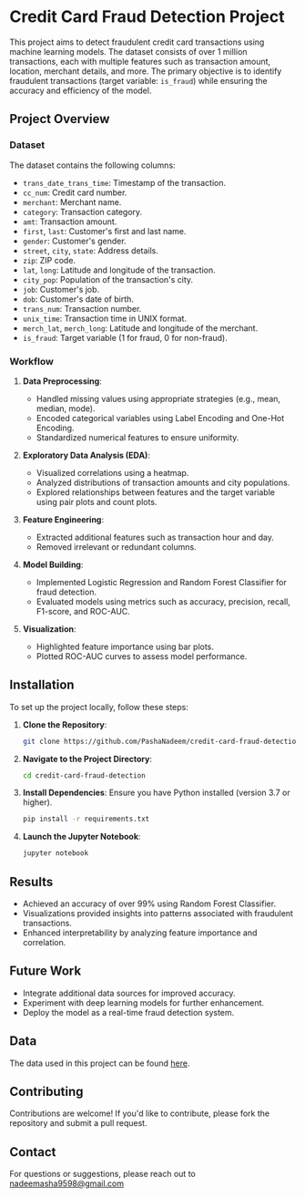 # Credit Card Fraud Detection Project

This project aims to detect fraudulent credit card transactions using machine learning models. The dataset consists of over 1 million transactions, each with multiple features such as transaction amount, location, merchant details, and more. The primary objective is to identify fraudulent transactions (target variable: `is_fraud`) while ensuring the accuracy and efficiency of the model.

## Project Overview

### Dataset
The dataset contains the following columns:
- `trans_date_trans_time`: Timestamp of the transaction.
- `cc_num`: Credit card number.
- `merchant`: Merchant name.
- `category`: Transaction category.
- `amt`: Transaction amount.
- `first`, `last`: Customer's first and last name.
- `gender`: Customer's gender.
- `street`, `city`, `state`: Address details.
- `zip`: ZIP code.
- `lat`, `long`: Latitude and longitude of the transaction.
- `city_pop`: Population of the transaction's city.
- `job`: Customer's job.
- `dob`: Customer's date of birth.
- `trans_num`: Transaction number.
- `unix_time`: Transaction time in UNIX format.
- `merch_lat`, `merch_long`: Latitude and longitude of the merchant.
- `is_fraud`: Target variable (1 for fraud, 0 for non-fraud).

### Workflow
1. **Data Preprocessing**:
   - Handled missing values using appropriate strategies (e.g., mean, median, mode).
   - Encoded categorical variables using Label Encoding and One-Hot Encoding.
   - Standardized numerical features to ensure uniformity.

2. **Exploratory Data Analysis (EDA)**:
   - Visualized correlations using a heatmap.
   - Analyzed distributions of transaction amounts and city populations.
   - Explored relationships between features and the target variable using pair plots and count plots.

3. **Feature Engineering**:
   - Extracted additional features such as transaction hour and day.
   - Removed irrelevant or redundant columns.

4. **Model Building**:
   - Implemented Logistic Regression and Random Forest Classifier for fraud detection.
   - Evaluated models using metrics such as accuracy, precision, recall, F1-score, and ROC-AUC.

5. **Visualization**:
   - Highlighted feature importance using bar plots.
   - Plotted ROC-AUC curves to assess model performance.

## Installation

To set up the project locally, follow these steps:

1. **Clone the Repository**:
   ```bash
   git clone https://github.com/PashaNadeem/credit-card-fraud-detection.git
   ```

2. **Navigate to the Project Directory**:
   ```bash
   cd credit-card-fraud-detection
   ```

3. **Install Dependencies**:
   Ensure you have Python installed (version 3.7 or higher).
   ```bash
   pip install -r requirements.txt
   ```

4. **Launch the Jupyter Notebook**:
   ```bash
   jupyter notebook
   ```

## Results
- Achieved an accuracy of over 99% using Random Forest Classifier.
- Visualizations provided insights into patterns associated with fraudulent transactions.
- Enhanced interpretability by analyzing feature importance and correlation.

## Future Work
- Integrate additional data sources for improved accuracy.
- Experiment with deep learning models for further enhancement.
- Deploy the model as a real-time fraud detection system.

## Data
The data used in this project can be found [here](https://drive.google.com/drive/folders/1mEqyaX8K5dzxs5AbfsdLYqw8pM2FTk3O?usp=drive_link).

## Contributing
Contributions are welcome! If you'd like to contribute, please fork the repository and submit a pull request.

## Contact
For questions or suggestions, please reach out to nadeemasha9598@gmail.com


